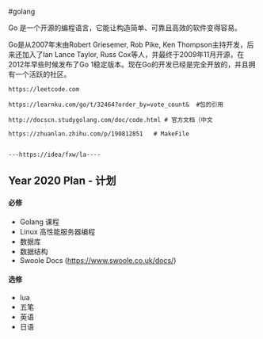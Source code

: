 #golang

Go 是一个开源的编程语言，它能让构造简单、可靠且高效的软件变得容易。

Go是从2007年末由Robert Griesemer, Rob Pike, Ken Thompson主持开发，后来还加入了Ian Lance Taylor, Russ Cox等人，并最终于2009年11月开源，在2012年早些时候发布了Go 1稳定版本。现在Go的开发已经是完全开放的，并且拥有一个活跃的社区。


    https://leetcode.com

    https://learnku.com/go/t/32464?order_by=vote_count&  #包的引用
	
	http://docscn.studygolang.com/doc/code.html # 官方文档（中文

	https://zhuanlan.zhihu.com/p/190812851   # MakeFile
	

	---https://idea/fxw/la----


## Year 2020 Plan - 计划 ##

#### 必修 ####

- Golang 课程
- Linux 高性能服务器编程
- 数据库
- 数据结构
- Swoole Docs (https://www.swoole.co.uk/docs/)

#### 选修 ####

- lua
- 五笔
- 英语
- 日语
